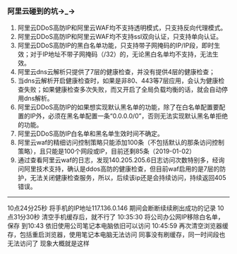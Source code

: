 ### **阿里云碰到的坑→_→** ###

1. 阿里云DDoS高防IP和阿里云WAF均不支持透明模式，只支持反向代理模式。
2. 阿里云DDoS高防IP和阿里云WAF均不支持ssl双向认证，只支持单向认证。
3. 阿里云DDoS高防IP的黑白名单功能，只支持带子网掩码的IP/IP段，即时生效；对于IP地址不带子网掩码（/32）的，无论黑白名单均不支持，无法生效。
4. 阿里云dns云解析只提供了7层的健康检查，并没有提供4层的健康检查；
5. 当dns云解析开启健康检查时，如果是非80、443等7层应用，会认为健康检查失败；如果健康检查多次失败，而又开启了全局负载均衡的话，就会自动停用dns解析。
6. 阿里云DDoS高防IP的如果想实现默认黑名单的功能，除了在白名单配置要配置的IP外，必须在黑名单配置一条“0.0.0.0/0”，否则无法实现默认黑名单拒绝的功能。
7. 阿里云DDoS高防IP白名单和黑名单生效时间不确定。
8. 阿里云waf的精细访问控制策略只能添加100条（不包括默认的那条访问控制策略），且只能是100个网段或IP，目前还剩85条（2019-01-02）
9. 通过查看阿里云waf的日志，发现140.205.205.6日志访问次数特别多，经询问阿里技术支持，确认是ddos高防的健康检查，但目前waf启用的是7层的防护，无法关闭健康检查服务，所以，后续该ip还是会持续访问，持续返回405错误。

------

  10点24分25秒 将手机的IP地址117.136.0.146
  期间会断断续续刷出成功的记录
  10点31分30秒 清空手机缓存后，就不行了
  10:35:30 将公司办公网IP移除白名单，保存
  到10:43  依旧使用公司笔记本电脑依旧可以访问
  10:45:59 再次清空浏览器缓存，包括重启浏览器，使用笔记本电脑无法访问
  同事没有刷缓存，同一时间段也无法访问了
  现象大概就是这样